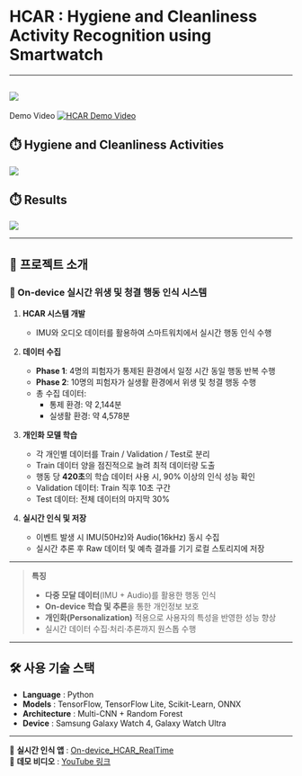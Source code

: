 # HCAR : Hygiene and Cleanliness Activity Recognition using Smartwatch

---

## <img src="https://img.shields.io/badge/youtube-FF0000?style=for-the-badge&logo=youtube&logoColor=white"> 
Demo Video 
[![HCAR Demo Video](https://img.youtube.com/vi/3KFxsJ4kiP0/0.jpg)](https://youtu.be/3KFxsJ4kiP0)


## ⏱️ Hygiene and Cleanliness Activities
<img src="https://github.com/user-attachments/assets/6ca6c93e-4964-4aaf-bf86-a4cc0154c2f3">

## ⏱️ Results
<img src="https://github.com/user-attachments/assets/b56f9fbb-e3c0-4c6e-9dd7-ae4ca248cc52">

---

## 📑 프로젝트 소개
### 👤 On-device 실시간 위생 및 청결 행동 인식 시스템
1. **HCAR 시스템 개발**  
   - IMU와 오디오 데이터를 활용하여 스마트워치에서 실시간 행동 인식 수행  

2. **데이터 수집**  
   - **Phase 1**: 4명의 피험자가 통제된 환경에서 일정 시간 동일 행동 반복 수행  
   - **Phase 2**: 10명의 피험자가 실생활 환경에서 위생 및 청결 행동 수행  
   - 총 수집 데이터:  
     - 통제 환경: 약 2,144분  
     - 실생활 환경: 약 4,578분  

3. **개인화 모델 학습**  
   - 각 개인별 데이터를 Train / Validation / Test로 분리  
   - Train 데이터 양을 점진적으로 늘려 최적 데이터량 도출  
   - 행동 당 **420초**의 학습 데이터 사용 시, 90% 이상의 인식 성능 확인  
   - Validation 데이터: Train 직후 10초 구간  
   - Test 데이터: 전체 데이터의 마지막 30%  

4. **실시간 인식 및 저장**  
   - 이벤트 발생 시 IMU(50Hz)와 Audio(16kHz) 동시 수집  
   - 실시간 추론 후 Raw 데이터 및 예측 결과를 기기 로컬 스토리지에 저장  

---

> **특징**  
> - **다중 모달 데이터**(IMU + Audio)를 활용한 행동 인식  
> - **On-device 학습 및 추론**을 통한 개인정보 보호  
> - **개인화(Personalization)** 적용으로 사용자의 특성을 반영한 성능 향상  
> - 실시간 데이터 수집·처리·추론까지 원스톱 수행  

---

## 🛠 사용 기술 스택
- **Language** : Python  
- **Models** : TensorFlow, TensorFlow Lite, Scikit-Learn, ONNX  
- **Architecture** : Multi-CNN + Random Forest  
- **Device** : Samsung Galaxy Watch 4, Galaxy Watch Ultra  

---

🔗 **실시간 인식 앱** : [On-device_HCAR_RealTime](https://github.com/changkey-bit/On-device_HCAR_RealTime)  
🎥 **데모 비디오** : [YouTube 링크](https://youtu.be/3KFxsJ4kiP0)
